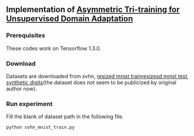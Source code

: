 ## Implementation of [Asymmetric Tri-training for Unsupervised Domain Adaptation](https://arxiv.org/abs/1702.08400)


### Prerequisites
These codes work on Tensorflow 1.3.0.
### Download

Datasets are downloaded from svhn, [resized mnist train](https://drive.google.com/file/d/1UzKTtiRCkOq7vIrXVZkE8eWQTwf1Q4lN/view?usp=sharing)[resizesd mnist test](https://drive.google.com/file/d/15r597WzIbBcGR8ImyoBrvATjP8ulIRS1/view?usp=sharing), [synthetic digits](https://drive.google.com/file/d/0B-N5tVpsXW5mT2lvQmV6UE5uNFE/view?usp=sharing)(the dataset does not seem to be publicized by original author now).

### Run experiment
Fill the blank of dataset path in the following file.
```
python svhn_mnist_train.py
```